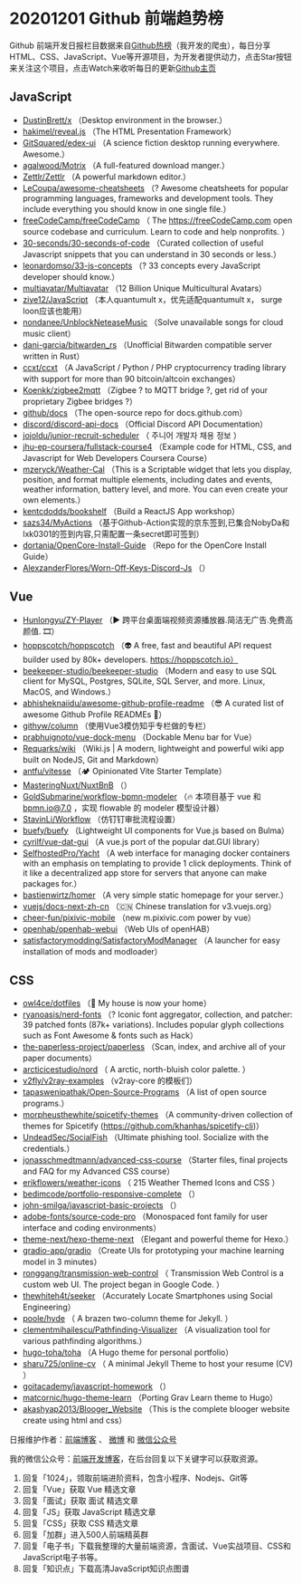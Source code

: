 # 20201201 Github 前端趋势榜

Github 前端开发日报栏目数据来自[Github热榜](https://github.qdkfweb.cn/)（我开发的爬虫），每日分享HTML、CSS、JavaScript、Vue等开源项目，为开发者提供动力，点击Star按钮来关注这个项目，点击Watch来收听每日的更新[Github主页](https://github.com/kujian/githubTrending)
## JavaScript

* [DustinBrett/x](https://github.com/DustinBrett/x) （Desktop environment in the browser.）
* [hakimel/reveal.js](https://github.com/hakimel/reveal.js) （The HTML Presentation Framework）
* [GitSquared/edex-ui](https://github.com/GitSquared/edex-ui) （A science fiction desktop running everywhere. Awesome.）
* [agalwood/Motrix](https://github.com/agalwood/Motrix) （A full-featured download manger.）
* [Zettlr/Zettlr](https://github.com/Zettlr/Zettlr) （A powerful markdown editor.）
* [LeCoupa/awesome-cheatsheets](https://github.com/LeCoupa/awesome-cheatsheets) （? Awesome cheatsheets for popular programming languages, frameworks and development tools. They include everything you should know in one single file.）
* [freeCodeCamp/freeCodeCamp](https://github.com/freeCodeCamp/freeCodeCamp) （
        The <a href="https://freeCodeCamp.com">https://freeCodeCamp.com</a> open source codebase and curriculum. Learn to code and help nonprofits.
      ）
* [30-seconds/30-seconds-of-code](https://github.com/30-seconds/30-seconds-of-code) （Curated collection of useful Javascript snippets that you can understand in 30 seconds or less.）
* [leonardomso/33-js-concepts](https://github.com/leonardomso/33-js-concepts) （? 33 concepts every JavaScript developer should know.）
* [multiavatar/Multiavatar](https://github.com/multiavatar/Multiavatar) （12 Billion Unique Multicultural Avatars）
* [ziye12/JavaScript](https://github.com/ziye12/JavaScript) （本人quantumult x，优先适配quantumult x， surge loon应该也能用）
* [nondanee/UnblockNeteaseMusic](https://github.com/nondanee/UnblockNeteaseMusic) （Solve unavailable songs for cloud music client）
* [dani-garcia/bitwarden_rs](https://github.com/dani-garcia/bitwarden_rs) （Unofficial Bitwarden compatible server written in Rust）
* [ccxt/ccxt](https://github.com/ccxt/ccxt) （A JavaScript / Python / PHP cryptocurrency trading library with support for more than 90 bitcoin/altcoin exchanges）
* [Koenkk/zigbee2mqtt](https://github.com/Koenkk/zigbee2mqtt) （Zigbee ? to MQTT bridge ?, get rid of your proprietary Zigbee bridges ?）
* [github/docs](https://github.com/github/docs) （The open-source repo for docs.github.com）
* [discord/discord-api-docs](https://github.com/discord/discord-api-docs) （Official Discord API Documentation）
* [jojoldu/junior-recruit-scheduler](https://github.com/jojoldu/junior-recruit-scheduler) （
        주니어 개발자 채용 정보
      ）
* [jhu-ep-coursera/fullstack-course4](https://github.com/jhu-ep-coursera/fullstack-course4) （Example code for HTML, CSS, and Javascript for Web Developers Coursera Course）
* [mzeryck/Weather-Cal](https://github.com/mzeryck/Weather-Cal) （This is a Scriptable widget that lets you display, position, and format multiple elements, including dates and events, weather information, battery level, and more. You can even create your own elements.）
* [kentcdodds/bookshelf](https://github.com/kentcdodds/bookshelf) （Build a ReactJS App workshop）
* [sazs34/MyActions](https://github.com/sazs34/MyActions) （基于Github-Action实现的京东签到,已集合NobyDa和lxk0301的签到内容,只需配置一条secret即可签到）
* [dortania/OpenCore-Install-Guide](https://github.com/dortania/OpenCore-Install-Guide) （Repo for the OpenCore Install Guide）
* [AlexzanderFlores/Worn-Off-Keys-Discord-Js](https://github.com/AlexzanderFlores/Worn-Off-Keys-Discord-Js) （）

## Vue

* [Hunlongyu/ZY-Player](https://github.com/Hunlongyu/ZY-Player) （▶️ 跨平台桌面端视频资源播放器.简洁无广告.免费高颜值. &#x1f39e;）
* [hoppscotch/hoppscotch](https://github.com/hoppscotch/hoppscotch) （&#x1f47d; A free, fast and beautiful API request builder used by 80k+ developers. https://hoppscotch.io）
* [beekeeper-studio/beekeeper-studio](https://github.com/beekeeper-studio/beekeeper-studio) （Modern and easy to use SQL client for MySQL, Postgres, SQLite, SQL Server, and more. Linux, MacOS, and Windows.）
* [abhisheknaiidu/awesome-github-profile-readme](https://github.com/abhisheknaiidu/awesome-github-profile-readme) （&#x1f60e; A curated list of awesome Github Profile READMEs &#x1f4dd;）
* [githyw/column](https://github.com/githyw/column) （使用Vue3模仿知乎专栏做的专栏）
* [prabhuignoto/vue-dock-menu](https://github.com/prabhuignoto/vue-dock-menu) （Dockable Menu bar for Vue）
* [Requarks/wiki](https://github.com/Requarks/wiki) （Wiki.js | A modern, lightweight and powerful wiki app built on NodeJS, Git and Markdown）
* [antfu/vitesse](https://github.com/antfu/vitesse) （&#x1f3d5; Opinionated Vite Starter Template）
* [MasteringNuxt/NuxtBnB](https://github.com/MasteringNuxt/NuxtBnB) （）
* [GoldSubmarine/workflow-bpmn-modeler](https://github.com/GoldSubmarine/workflow-bpmn-modeler) （&#x1f525; 本项目基于 vue 和 bpmn.io@7.0 ，实现 flowable 的 modeler 模型设计器）
* [StavinLi/Workflow](https://github.com/StavinLi/Workflow) （仿钉钉审批流程设置）
* [buefy/buefy](https://github.com/buefy/buefy) （Lightweight UI components for Vue.js based on Bulma）
* [cyrilf/vue-dat-gui](https://github.com/cyrilf/vue-dat-gui) （A vue.js port of the popular dat.GUI library）
* [SelfhostedPro/Yacht](https://github.com/SelfhostedPro/Yacht) （A web interface for managing docker containers with an emphasis on templating to provide 1 click deployments. Think of it like a decentralized app store for servers that anyone can make packages for.）
* [bastienwirtz/homer](https://github.com/bastienwirtz/homer) （A very simple static homepage for your server.）
* [vuejs/docs-next-zh-cn](https://github.com/vuejs/docs-next-zh-cn) （&#x1f1e8;&#x1f1f3; Chinese translation for v3.vuejs.org）
* [cheer-fun/pixivic-mobile](https://github.com/cheer-fun/pixivic-mobile) （new m.pixivic.com power by vue）
* [openhab/openhab-webui](https://github.com/openhab/openhab-webui) （Web UIs of openHAB）
* [satisfactorymodding/SatisfactoryModManager](https://github.com/satisfactorymodding/SatisfactoryModManager) （A launcher for easy installation of mods and modloader）

## CSS

* [owl4ce/dotfiles](https://github.com/owl4ce/dotfiles) （&#x1f3e1; My house is now your home）
* [ryanoasis/nerd-fonts](https://github.com/ryanoasis/nerd-fonts) （? Iconic font aggregator, collection, and patcher: 39 patched fonts (87k+ variations). Includes popular glyph collections such as Font Awesome &amp; fonts such as Hack）
* [the-paperless-project/paperless](https://github.com/the-paperless-project/paperless) （Scan, index, and archive all of your paper documents）
* [arcticicestudio/nord](https://github.com/arcticicestudio/nord) （
        A arctic, north-bluish color palette.
      ）
* [v2fly/v2ray-examples](https://github.com/v2fly/v2ray-examples) （v2ray-core 的模板们）
* [tapaswenipathak/Open-Source-Programs](https://github.com/tapaswenipathak/Open-Source-Programs) （A list of open source programs.）
* [morpheusthewhite/spicetify-themes](https://github.com/morpheusthewhite/spicetify-themes) （A community-driven collection of themes for Spicetify (https://github.com/khanhas/spicetify-cli)）
* [UndeadSec/SocialFish](https://github.com/UndeadSec/SocialFish) （Ultimate phishing tool. Socialize with the credentials.）
* [jonasschmedtmann/advanced-css-course](https://github.com/jonasschmedtmann/advanced-css-course) （Starter files, final projects and FAQ for my Advanced CSS course）
* [erikflowers/weather-icons](https://github.com/erikflowers/weather-icons) （
        215 Weather Themed Icons and CSS
      ）
* [bedimcode/portfolio-responsive-complete](https://github.com/bedimcode/portfolio-responsive-complete) （）
* [john-smilga/javascript-basic-projects](https://github.com/john-smilga/javascript-basic-projects) （）
* [adobe-fonts/source-code-pro](https://github.com/adobe-fonts/source-code-pro) （Monospaced font family for user interface and coding environments）
* [theme-next/hexo-theme-next](https://github.com/theme-next/hexo-theme-next) （Elegant and powerful theme for Hexo.）
* [gradio-app/gradio](https://github.com/gradio-app/gradio) （Create UIs for prototyping your machine learning model in 3 minutes）
* [ronggang/transmission-web-control](https://github.com/ronggang/transmission-web-control) （
        Transmission Web Control is a custom web UI. The project began in Google Code.
      ）
* [thewhiteh4t/seeker](https://github.com/thewhiteh4t/seeker) （Accurately Locate Smartphones using Social Engineering）
* [poole/hyde](https://github.com/poole/hyde) （
        A brazen two-column theme for Jekyll.
      ）
* [clementmihailescu/Pathfinding-Visualizer](https://github.com/clementmihailescu/Pathfinding-Visualizer) （A visualization tool for various pathfinding algorithms.）
* [hugo-toha/toha](https://github.com/hugo-toha/toha) （A Hugo theme for personal portfolio）
* [sharu725/online-cv](https://github.com/sharu725/online-cv) （
        A minimal Jekyll Theme to host your resume (CV)
      ）
* [goitacademy/javascript-homework](https://github.com/goitacademy/javascript-homework) （）
* [matcornic/hugo-theme-learn](https://github.com/matcornic/hugo-theme-learn) （Porting Grav Learn theme to Hugo）
* [akashyap2013/Blooger_Website](https://github.com/akashyap2013/Blooger_Website) （This is the complete blooger website create using html and css）


日报维护作者：[前端博客](https://qdkfweb.cn/) 、 [微博](https://qdkfweb.cn/go/weibo) 和 [微信公众号](https://open.weixin.qq.com/qr/code?username=caibaojian_com)

我的微信公众号：[前端开发博客](https://open.weixin.qq.com/qr/code?username=caibaojian_com)，在后台回复以下关键字可以获取资源。

1. 回复「1024」，领取前端进阶资料，包含小程序、Nodejs、Git等
2. 回复「Vue」获取 Vue 精选文章
3. 回复「面试」获取 面试 精选文章
4. 回复「JS」获取 JavaScript 精选文章
5. 回复「CSS」获取 CSS 精选文章
6. 回复「加群」进入500人前端精英群
7. 回复「电子书」下载我整理的大量前端资源，含面试、Vue实战项目、CSS和JavaScript电子书等。
8. 回复「知识点」下载高清JavaScript知识点图谱